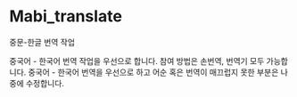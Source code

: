 # Mabi_translate
중문-한글 번역 작업

중국어 - 한국어 번역 작업을 우선으로 합니다.
참여 방법은 손번역, 번역기 모두 가능합니다.
중국어 - 한국어 번역을 우선으로 하고 어순 혹은 번역이 매끄럽지 못한 부분은 나중에 수정합니다.
